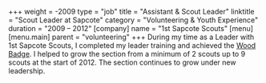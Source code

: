 +++
weight = -2009
type = "job"
title = "Assistant & Scout Leader"
linktitle = "Scout Leader at Sapcote"
category = "Volunteering & Youth Experience"
duration = "2009 – 2012"
[company]
  name = "1st Sapcote Scouts"
[menu]
  [menu.main]
    parent = "volunteering"
+++
During my time as a Leader with 1st Sapcote Scouts, I completed my leader training and achieved the [Wood Badge][Wood Badge]. I helped to grow the section from a minimum of 2 scouts up to 9 scouts at the start of 2012. The section continues to grow under new leadership.

[Wood Badge]: http://members.scouts.org.uk/woodbadge
